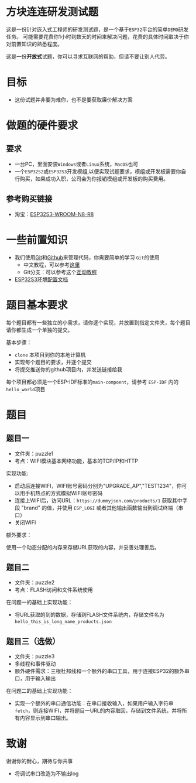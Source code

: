 # 方块连连研发测试题
这是一份针对嵌入式工程师的研发测试题，是一个基于`ESP32`平台的简单`DEMO`研发任务。
可能需要花费你1小时到数天的时间来解决问题，花费的具体时间取决于你对前置知识的熟悉程度。

这是一份**开放式**试题，你可以寻求互联网的帮助，但请不要让别人代劳。

# 目标
+ 这份试题并非要为难你，也不是要获取廉价解决方案

# 做题的硬件要求
## 要求
+ 一台PC，里面安装`Windows`或者`Linux`系统，`MacOS`也可
+ 一个`ESP32S2`或`ESP32S3`开发模组,以便实现试题要求，模组或开发板需要你自行购买，如果成功入职，公司会为你报销模组或开发板的购买费用。

## 参考购买链接

+ 淘宝：[ESP32S3-WROOM-N8-R8](https://item.taobao.com/item.htm?spm=a21n57.1.0.0.792d7e4cr8fqAx&id=669443108979&ns=1&abbucket=2#detail)


# 一些前置知识
+ 我们使用[Git](https://git-scm.com/)和[Github](https://github.com)来管理代码，你需要简单的学习 `Git`的使用
  + 中文教程，可以参考[这里](https://www.liaoxuefeng.com/wiki/896043488029600)
  + Git分支：可以参考这个[互动教程](https://learngitbranching.js.org/)
+ [ESP32S3环境配置文档](https://docs.espressif.com/projects/esp-idf/zh_CN/v4.4/esp32s3/get-started/index.html)

# 题目基本要求
每个题目都有一些独立的小需求，请你逐个实现，并放置到指定文件夹，每个题目请你都生成一个单独的提交。

基本步骤：
+ `clone` 本项目到你的本地计算机
+ 实现每个题目的要求，并逐个提交
+ 将提交推送你的github项目内，并发送链接给我

每个项目都必须是一个ESP-IDF标准的`main-compoent`，请参考 `ESP-IDF` 内的 `hello_world`项目

# 题目
## 题目一
+ 文件夹：puzzle1
+ 考点：WIFI模块基本网络功能，基本的TCP/IP和HTTP

实现功能:

+ 启动后连接WIFI，WIFI账号密码分别为"UPGRADE_AP","TEST1234"，你可以用手机热点的方式模拟WIFI账号密码
+ 连接上WIFI后，访问URL：`https://dummyjson.com/products/1` 获取其中字段 "brand" 的值，并使用 `ESP_LOGI` 或者其他输出函数输出到调试终端（串口）
+ 关闭WIFI

额外要求：

使用一个动态分配的内存来存储URL获取的内容，并妥善处理善后。

## 题目二
+ 文件夹：puzzle2
+ 考点：FLASH访问和文件系统使用

在问题一的基础上实现功能：

+ 将URL获取的到的数据，存储到FLASH文件系统内，存储文件名为`hello_this_is_long_name_products.json`


## 题目三（选做）
+ 文件夹：puzzle3
+ 多线程和事件驱动
+ 额外硬件需求：三根杜邦线和一个额外的串口工具，用于连接ESP32的额外串口，用于输入输出

在问题二的基础上实现功能：

+ 实现一个额外的串口通信功能：在串口接收输入，如果用户输入字符串`fetch`，则连接WIFI，并将题目一URL的内容取回，存储到文件系统，并将所有内容显示到串口输出。

# 致谢

谢谢你的耐心，期待与你共事


+ 将调试串口改造为不输出log




